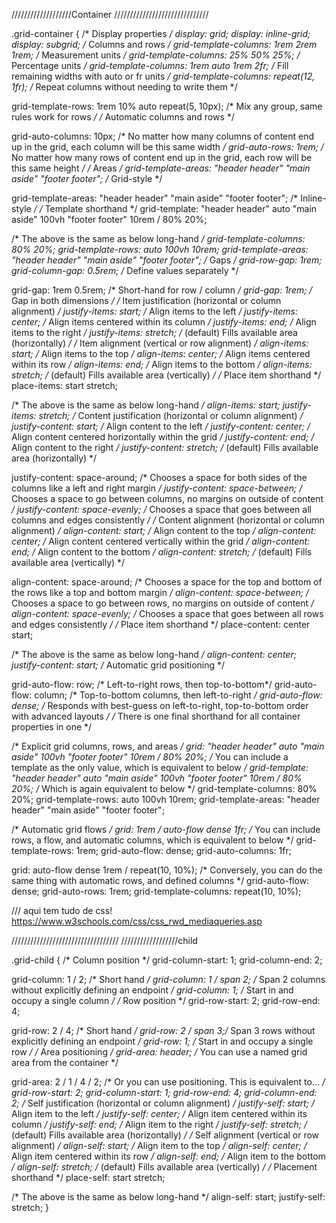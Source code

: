 
///////////////////Container
//////////////////////////////



.grid-container {
  /* Display properties */
  display: grid;
  display: inline-grid;
  display: subgrid;
  /* Columns and rows */
  grid-template-columns: 1rem 2rem 1rem; /* Measurement units */
  grid-template-columns: 25% 50% 25%; /* Percentage units */
  grid-template-columns: 1rem auto 1rem 2fr; /* Fill remaining widths with auto or fr units */
  grid-template-columns: repeat(12, 1fr); /* Repeat columns without needing to write them */
  
  grid-template-rows: 1rem 10% auto repeat(5, 10px); /* Mix any group, same rules work for rows */
  /* Automatic columns and rows */

  grid-auto-columns: 10px; /* No matter how many columns of content end up in the grid, each column will be this same width */
  grid-auto-rows: 1rem; /* No matter how many rows of content end up in the grid, each row will be this same height */
  /* Areas */
  grid-template-areas:
    "header header"
    "main aside"
    "footer footer"; /* Grid-style */

  grid-template-areas: "header header" "main aside" "footer footer"; /* Inline-style */
  /* Template shorthand */
  grid-template:
    "header header" auto
    "main aside" 100vh
    "footer footer" 10rem
    / 80% 20%;

  /* The above is the same as below long-hand */
  grid-template-columns: 80% 20%;
  grid-template-rows: auto 100vh 10rem;
  grid-template-areas:
    "header header"
    "main aside"
    "footer footer";
  /* Gaps */
  grid-row-gap: 1rem;
  grid-column-gap: 0.5rem; /* Define values separately */

  grid-gap: 1rem 0.5rem; /* Short-hand for row / column */
  grid-gap: 1rem; /* Gap in both dimensions */
  /* Item justification (horizontal or column alignment) */
  justify-items: start; /* Align items to the left */
  justify-items: center; /* Align items centered within its column */
  justify-items: end; /* Align items to the right */
  justify-items: stretch; /* (default) Fills available area (horizontally) */
  /* Item alignment (vertical or row alignment) */
  align-items: start; /* Align items to the top */
  align-items: center; /* Align items centered within its row */
  align-items: end; /* Align items to the bottom */
  align-items: stretch; /* (default) Fills available area (vertically) */
  /* Place item shorthand */
  place-items: start stretch;

  /* The above is the same as below long-hand */
  align-items: start;
  justify-items: stretch;
  /* Content justification (horizontal or column alignment) */
  justify-content: start; /* Align content to the left */
  justify-content: center; /* Align content centered horizontally within the grid */
  justify-content: end; /* Align content to the right */
  justify-content: stretch; /* (default) Fills available area (horizontally) */

  justify-content: space-around; /* Chooses a space for both sides of the columns like a left and right margin */
  justify-content: space-between; /* Chooses a space to go between columns, no margins on outside of content */
  justify-content: space-evenly; /* Chooses a space that goes between all columns and edges consistently */
  /* Content alignment (horizontal or column alignment) */
  align-content: start; /* Align content to the top */
  align-content: center; /* Align content centered vertically within the grid */
  align-content: end; /* Align content to the bottom */
  align-content: stretch; /* (default) Fills available area (vertically) */

  align-content: space-around; /* Chooses a space for the top and bottom of the rows like a top and bottom margin */
  align-content: space-between; /* Chooses a space to go between rows, no margins on outside of content */
  align-content: space-evenly; /* Chooses a space that goes between all rows and edges consistently */
  /* Place item shorthand */
  place-content: center start;

  /* The above is the same as below long-hand */
  align-content: center;
  justify-content: start;
  /* Automatic grid positioning */

  grid-auto-flow: row; /* Left-to-right rows, then top-to-bottom*/
  grid-auto-flow: column; /* Top-to-bottom columns, then left-to-right */
  grid-auto-flow: dense; /* Responds with best-guess on left-to-right, top-to-bottom order with advanced layouts */
  /* There is one final shorthand for all container properties in one */

  /* Explicit grid columns, rows, and areas */
  grid:
    "header header" auto
    "main aside" 100vh
    "footer footer" 10rem
    / 80% 20%; /* You can include a template as the only value, which is equivalent to below */
  grid-template:
    "header header" auto
    "main aside" 100vh
    "footer footer" 10rem
    / 80% 20%; /* Which is again equivalent to below */
  grid-template-columns: 80% 20%;
  grid-template-rows: auto 100vh 10rem;
  grid-template-areas:
    "header header"
    "main aside"
    "footer footer";

  /* Automatic grid flows */
  grid: 1rem / auto-flow dense 1fr; /* You can include rows, a flow, and automatic columns, which is equivalent to below */
  grid-template-rows: 1rem;
  grid-auto-flow: dense;
  grid-auto-columns: 1fr;

  grid: auto-flow dense 1rem / repeat(10, 10%); /* Conversely, you can do the same thing with automatic rows, and defined columns */
  grid-auto-flow: dense;
  grid-auto-rows: 1rem;
  grid-template-columns: repeat(10, 10%);



  /// aqui tem tudo de css!
  https://www.w3schools.com/css/css_rwd_mediaqueries.asp
  
  
  
  //////////////////////////////////
  //////////////////child 



  .grid-child {
  /* Column position */
  grid-column-start: 1;
  grid-column-end: 2;

  grid-column: 1 / 2; /* Short hand */
  grid-column: 1 / span 2; /* Span 2 columns without explicitly defining an endpoint */
  grid-column: 1; /* Start in and occupy a single column */
  /* Row position */
  grid-row-start: 2;
  grid-row-end: 4;

  grid-row: 2 / 4; /* Short hand */
  grid-row: 2 / span 3;/* Span 3 rows without explicitly defining an endpoint */
  grid-row: 1; /* Start in and occupy a single row */
  /* Area positioning */
  grid-area: header; /* You can use a named grid area from the container */

  grid-area: 2 / 1 / 4 / 2; /* Or you can use positioning. This is equivalent to... */
  grid-row-start: 2;
  grid-column-start: 1;
  grid-row-end: 4;
  grid-column-end: 2;
  /* Self justification (horizontal or column alignment) */
  justify-self: start; /* Align item to the left */
  justify-self: center; /* Align item centered within its column */
  justify-self: end; /* Align item to the right */
  justify-self: stretch; /* (default) Fills available area (horizontally) */
  /* Self alignment (vertical or row alignment) */
  align-self: start; /* Align item to the top */
  align-self: center; /* Align item centered within its row */
  align-self: end; /* Align item to the bottom */
  align-self: stretch; /* (default) Fills available area (vertically) */
  /* Placement shorthand */
  place-self: start stretch;

  /* The above is the same as below long-hand */
  align-self: start;
  justify-self: stretch;
}